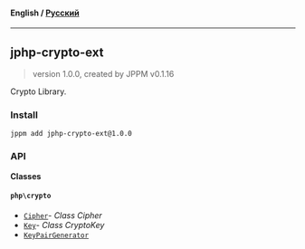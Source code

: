 #### **English** / [Русский](README.ru.md)

---

## jphp-crypto-ext
> version 1.0.0, created by JPPM v0.1.16

Crypto Library.

### Install
```
jppm add jphp-crypto-ext@1.0.0
```

### API
**Classes**

#### `php\crypto`

- [`Cipher`](https://github.com/jphp-compiler/jphp/blob/master/exts/jphp-crypto-ext/api-docs/classes/php/crypto/Cipher.md)- _Class Cipher_
- [`Key`](https://github.com/jphp-compiler/jphp/blob/master/exts/jphp-crypto-ext/api-docs/classes/php/crypto/Key.md)- _Class CryptoKey_
- [`KeyPairGenerator`](https://github.com/jphp-compiler/jphp/blob/master/exts/jphp-crypto-ext/api-docs/classes/php/crypto/KeyPairGenerator.md)